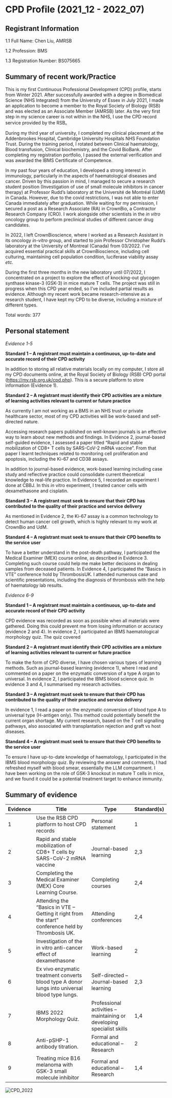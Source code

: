 
# CPD Profile (2021_12 - 2022_07)

## Registrant Information

1.1 Full Name: Chen Liu, AMRSB 

1.2 Profession: BMS 

1.3 Registration Number: BS075665 

## Summary of recent work/Practice 

This is my first Continuous Professional Development (CPD) profile, starts from Winter 2021. After successfully awarded with a degree in Biomedical Science (NHS Integrated) from the University of Essex in July 2021, I made an application to become a member to the Royal Society of Biology (RSB) and was elected as an Associate Member (AMRSB) later. As the very first step in my science career is not within in the NHS, I use the CPD record service provided by the RSB。 

During my third year of university, I completed my clinical placement at the Addenbrookes Hospital, Cambridge University Hospitals NHS Foundation Trust. During the training period, I rotated between Clinical haematology, Blood transfusion, Clinical biochemistry, and the Covid BioBank. After completing my registration portfolio, I passed the external verification and was awarded the IBMS Certificate of Competence. 

In my past four years of education, I developed a strong interest in immunology, particularly in the aspects of haematological diseases and cancer. Driven by this passion in mind, I managed to secure a research student position (Investigation of use of small molecule inhibitors in cancer therapy) at Professor Rudd’s laboratory at the Université de Montréal (UdM) in Canada. However, due to the covid restrictions, I was not able to enter Canada immediately after graduation. While waiting for my permission, I secured a post as a Research Associate (RA) in CrownBio, a Contractor Research Company (CRO). I work alongside other scientists in the _in vitro_ oncology group to perform preclinical studies of different cancer drug candidates. 

In 2022, I left CrownBioscience, where I worked as a Research Assistant in its oncology _in-vitro_ group, and started to join Professor Christopher Rudd’s laboratory at the University of Montreal (Canada) from 03/2022. I’ve acquired essential practical skills at CrownBioscience, including cell culturing, maintaining cell population condition, luciferase viability assay _etc._ 

During the first three months in the new laboratory until 07/2022, I concentrated on a project to explore the effect of knocking-out glycogen synthase kinase-3 (GSK-3) in mice mature T cells. The project was still in progress when this CPD year ended, so I’ve included partial results as evidence. Although my recent work became research-intensive as a research student, I have kept my CPD to be diverse, including a mixture of different types. 

Total words: 377

## Personal statement

_Evidence 1-5_

**Standard 1 – A registrant must maintain a continuous, up-to-date and accurate record of their CPD activity** 

In addition to storing all relative materials locally on my computer, I store all my CPD documents online, at the Royal Society of Biology (RSB) CPD portal (https://my.rsb.org.uk/cpd.php). This is a secure platform to store information (Evidence 1). 

**Standard 2 – A registrant must identify their CPD activities are a mixture of learning activities relevant to current or future practice** 

As currently I am not working as a BMS in an NHS trust or private healthcare sector, most of my CPD activities will be work-based and self-directed nature. 

Accessing research papers published on well-known journals is an effective way to learn about new methods and findings. In Evidence 2, journal-based self-guided evidence, I assessed a paper titled “Rapid and stable mobilization of CD8+ T cells by SARS-CoV-2 mRNA vaccine”. From that paper I learnt techniques related to monitoring cell proliferation and apoptosis, including the Ki-67 and CD38 assays. 

In addition to journal-based evidence, work-based learning including case study and reflective practice could consolidate current theoretical knowledge to real-life practice. In Evidence 5, I recorded an experiment I done at CBBJ. In this _in_ vitro experiment, I treated cancer cells with dexamethasone and cisplatin. 

**Standard 3 – A registrant must seek to ensure that their CPD has contributed to the quality of their practice and service delivery** 

As mentioned in Evidence 2, the Ki-67 assay is a common technology to detect human cancer cell growth, which is highly relevant to my work at CrownBio and UdM. 

**Standard 4 – A registrant must seek to ensure that their CPD benefits to the service user** 

To have a better understand in the post-death pathway, I participated the Medical Examiner (MEX) course online, as described in Evidence 3. Completing such course could help me make better decisions in dealing samples from deceased patients. In Evidence 4, I participated the “Basics in VTE” conference hold by ThrombosisUK. I attended numerous case and scientific presentations, including the diagnosis of thrombosis with the help of haematology lab results. 

_Evidence 6-9_

**Standard 1 – A registrant must maintain a continuous, up-to-date and accurate record of their CPD activity** 

CPD evidence was recorded as soon as possible when all materials were gathered. Doing this could prevent me from losing information or accuracy (evidence 2 and 4). In evidence 2, I participated an IBMS haematological morphology quiz. The quiz covered 

**Standard 2 – A registrant must identify their CPD activities are a mixture of learning activities relevant to current or future practice** 

To make the form of CPD diverse, I have chosen various types of learning methods. Such as journal-based learning (evidence 1), where I read and commented on a paper on the enzymatic conversion of a type A organ to universal. In evidence 2, I participated the IBMS blood science quiz. In evidence 3 and 4, I summarised my research activities. 

**Standard 3 – A registrant must seek to ensure that their CPD has contributed to the quality of their practice and service delivery** 

In evidence 1, I read a paper on the enzymatic conversion of blood type A to universal type (H-antigen only). This method could potentially benefit the current organ shortage. My current research, based on the T cell signalling pathways, also associated with transplantation rejection and graft vs host diseases. 

**Standard 4 – A registrant must seek to ensure that their CPD benefits to the service user** 

To ensure I have up-to-date knowledge of haematology, I participated in the IBMS blood morphology quiz. By reviewing the answer and comments, I had refreshed myself with blood smear, essentially the LLM compartment. I have been working on the role of GSK-3 knockout in mature T cells in mice, and we found it could be a potential treatment target to enhance immunity.

## Summary of evidence

| Evidence | Title | Type | Standard(s) |
| ----------- | ----------- | ----------- | ----------- |
| 1 | Use the RSB CPD platform to host CPD records | Personal statement | 1 |
| 2 | Rapid and stable mobilization of CD8+ T cells by SARS-CoV-2 mRNA vaccine | Journal-based learning | 2,3 |
| 3 | Completing the Medical Examiner (MEX) Core Learning Course. | Completing courses | 2,4 |
| 4 | Attending the “Basics in VTE – Getting it right from the start” conference held by Thrombosis UK. | Attending conferences | 2,4 |
| 5 | Investigation of the in vitro anti-cancer effect of dexamethasone | Work-based learning | 2 |
| 6 | Ex vivo enzymatic treatment converts blood type A donor lungs into universal blood type lungs. | Self-directed – Journal-based learning | 2,3 |
| 7 | IBMS 2022 Morphology Quiz. | Professional activities – maintaining or developing specialist skills | 1,4 |
| 8 | Anti-pSHP-1 antibody titration. | Formal and educational – Research | 2 |
| 9 | Treating mice B16 melanoma with GSK-3 small molecule inhibitor | Formal and educational – Research | 1,4 |

![CPD_2022](https://github.com/liuchen37/Pics/blob/main/Online_CPD_Certificate_2022_Chen_Liu_AMRSB.jpg?raw=true)
